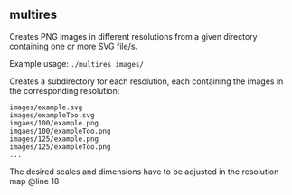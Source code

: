 ## multires

Creates PNG images in different resolutions from a given directory containing one or more SVG file/s.

Example usage: `./multires images/`

Creates a subdirectory for each resolution, each containing the images in the corresponding resolution:

```
images/example.svg
images/exampleToo.svg
imgaes/100/example.png
imgaes/100/exampleToo.png
images/125/example.png
images/125/exampleToo.png
...
```

The desired scales and dimensions have to be adjusted in the resolution map @line 18
